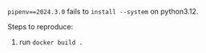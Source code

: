 `pipenv==2024.3.0` fails to `install --system` on python3.12.

Steps to reproduce:
1. run `docker build .`

